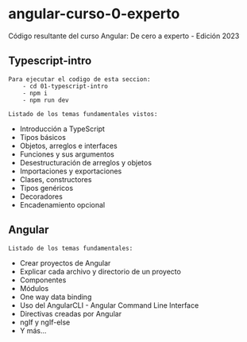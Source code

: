# angular-curso-0-experto

Código resultante del curso Angular: De cero a experto - Edición 2023

## Typescript-intro

    Para ejecutar el codigo de esta seccion:
        - cd 01-typescript-intro
        - npm i
        - npm run dev

    Listado de los temas fundamentales vistos:

- Introducción a TypeScript
- Tipos básicos
- Objetos, arreglos e interfaces
- Funciones y sus argumentos
- Desestructuración de arreglos y objetos
- Importaciones y exportaciones
- Clases, constructores
- Tipos genéricos
- Decoradores
- Encadenamiento opcional

## Angular

    Listado de los temas fundamentales:

- Crear proyectos de Angular
- Explicar cada archivo y directorio de un proyecto
- Componentes
- Módulos
- One way data binding
- Uso del AngularCLI - Angular Command Line Interface
- Directivas creadas por Angular
- ngIf y ngIf-else
- Y más...
